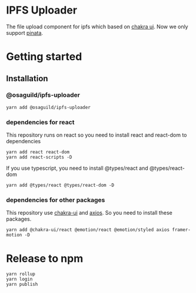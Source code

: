 # IPFS Uploader

The file upload component for ipfs which based on [chakra ui](https://chakra-ui.com/).
Now we only support [pinata](https://www.pinata.cloud/).

# Getting started

## Installation

### @osaguild/ipfs-uploader

```yarn
yarn add @osaguild/ipfs-uploader
```

### dependencies for react

This repository runs on react so you need to install react and react-dom to dependencies

```yarn
yarn add react react-dom
yarn add react-scripts -D
```

If you use typescript, you need to install @types/react and @types/react-dom

```yarn
yarn add @types/react @types/react-dom -D
```

### dependencies for other packages

This repository use [chakra-ui](https://chakra-ui.com/) and [axios](https://www.axios.com/).
So you need to install these packages.

```yarn
yarn add @chakra-ui/react @emotion/react @emotion/styled axios framer-motion -D
```

# Release to npm

```yarn
yarn rollup
yarn login
yarn publish
```
